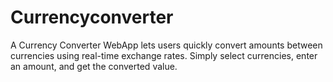 # Currencyconverter
A Currency Converter WebApp lets users quickly convert amounts between currencies using real-time exchange rates. Simply select currencies, enter an amount, and get the converted value.
